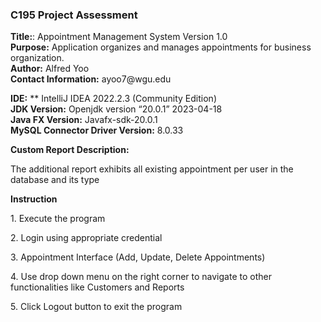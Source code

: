 <h3>C195 Project Assessment</h3>
<strong>Title:</strong>: Appointment Management System Version 1.0 <br>
<strong>Purpose:</strong> Application organizes and manages appointments for business organization.<br>
<strong>Author:</strong> Alfred Yoo <br>
<strong>Contact Information:</strong> ayoo7@wgu.edu<br>

<strong>IDE:</strong> ** IntelliJ IDEA 2022.2.3 (Community Edition)<br>
<strong>JDK Version:</strong> Openjdk version “20.0.1” 2023-04-18<br>
<strong>Java FX Version:</strong> Javafx-sdk-20.0.1<br>
<strong>MySQL Connector Driver Version:</strong> 8.0.33 <br>

**Custom Report Description:**

<p>The additional report exhibits all existing appointment per user in the database and its type</p>

**Instruction**
<p>1. Execute the program</p>
<p>2. Login using appropriate credential</p>
<p>3. Appointment Interface (Add, Update, Delete Appointments)</p>
<p>4. Use drop down menu on the right corner to navigate to other functionalities like Customers and Reports</p>
<p>5. Click Logout button to exit the program</p>